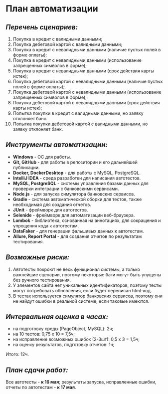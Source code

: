 # План автоматизации
## *Перечень сценариев:*
1. Покупка в кредит с валидными данными;
2. Покупка дебетовой картой с валидными данными;
3. Покупка в кредит с невалидными данными (наличие пустых полей в форме оплаты);
4. Покупка в кредит с невалидными данными (использование запрещенных символов в форме);
5. Покупка в кредит с невалидными данными (срок действия карты истек);
6. Покупка дебетовой картой с невалидными данными (наличие пустых полей в форме оплаты);
7. Покупка дебетовой картой с невалидными данными (использование запрещенных символов в форме);
8. Покупка дебетовой картой с невалидными данными (срок действия карты истек);
9. Попытка покупки в кредит с валидными данными, но заявку отклоняет банк. 
10. Попытка покупки дебетовой картой с валидными данными, но заявку отклоняет банк.

## *Инструменты автоматизации:* 
- **Windows** - ОС для работы. 
- **Git, GitHub** - для работы в репозитории и его дальнейшей публикации.
- **Docker, DockerDesktop** - для работы с MySQL, PostgreSQL.
- **IntelliJ IDEA** - среда разработки для написания автотестов.
- **MySQL, PostgreSQL** - системы управления базами данных для проверки интеграции с банковскими сервисами.
- **Node.js** - для запуска симулятора банковских сервисов. 
- **Gradle** - система автоматической сборки для тестов, также необходимая для создания отчетов. 
- **JUnit** - фреймворк для автотестов. 
- **Selenide** - фреймворк для автоматизации веб-браузера.
- **Lombok** - библиотека, основанная на аннотациях, для сокращения и упрощения кода к автотестам.
- **DataFaker** - для генерации фальшивых данных к автотестам.
- **Allure, Report Portal** - для создания отчетов по результатам тестирования. 

## *Возможные риски:*
1. Автотесты покроют не весь функционал системы, а только важнейшие сценарии, поэтому некоторые баги могут быть упущены без ручного тестирования.
2. У элементов сайта нет уникальных идентификаторов, поэтому тесты могут потребовать обновления, если будет переписан html-код. 
3. В тестах используется симулятор банковских сервисов, поэтому они не найдут ошибки в реальной системе, если таковые имеются.

## *Интервальная оценка в часах:*
- на подготовку среды (PageObject, MySQL): 2ч;
- на 10 тестов: 0,75 х 10 = 7,5ч;
- на исправление возможных ошибок (2-3шт): 0,5 х 3 = 1,5ч;
- на оценку результатов, подготовку отчетов: 1ч;

Итого: 12ч. 

## *План сдачи работ:*
Все автотесты - **к 16 мая**; результаты запуска, исправленные ошибки, отчеты по автотестам - **к 17 мая**.  
